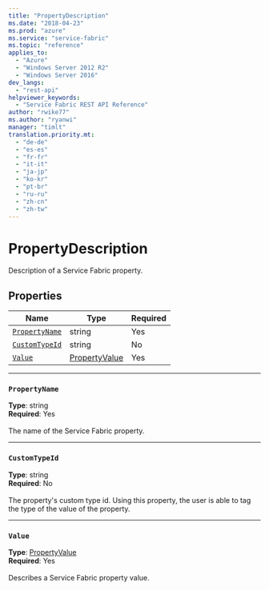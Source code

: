 ```yaml
---
title: "PropertyDescription"
ms.date: "2018-04-23"
ms.prod: "azure"
ms.service: "service-fabric"
ms.topic: "reference"
applies_to: 
  - "Azure"
  - "Windows Server 2012 R2"
  - "Windows Server 2016"
dev_langs: 
  - "rest-api"
helpviewer_keywords: 
  - "Service Fabric REST API Reference"
author: "rwike77"
ms.author: "ryanwi"
manager: "timlt"
translation.priority.mt: 
  - "de-de"
  - "es-es"
  - "fr-fr"
  - "it-it"
  - "ja-jp"
  - "ko-kr"
  - "pt-br"
  - "ru-ru"
  - "zh-cn"
  - "zh-tw"
---
```

# PropertyDescription

Description of a Service Fabric property.

## Properties
| Name | Type | Required |
| --- | --- | --- |
| [`PropertyName`](#propertyname) | string | Yes |
| [`CustomTypeId`](#customtypeid) | string | No |
| [`Value`](#value) | [PropertyValue](sfclient-model-propertyvalue.md) | Yes |

____
### `PropertyName`
__Type__: string <br/>
__Required__: Yes<br/>
<br/>
The name of the Service Fabric property.

____
### `CustomTypeId`
__Type__: string <br/>
__Required__: No<br/>
<br/>
The property's custom type id. Using this property, the user is able to tag the type of the value of the property.

____
### `Value`
__Type__: [PropertyValue](sfclient-model-propertyvalue.md) <br/>
__Required__: Yes<br/>
<br/>
Describes a Service Fabric property value.
